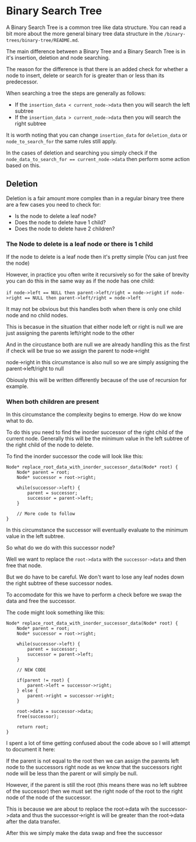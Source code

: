 # Binary Search Tree 

A Binary Search Tree is a common tree like data structure. 
You can read a bit more about the more general binary tree data structure in the `/binary-trees/binary-tree/README.md`. 

The main difference between a Binary Tree and a Binary Search Tree is in it's insertion, deletion and node searching. 

The reason for the difference is that there is an added check for whether a node to insert, delete or search for is greater than or less than its predecessor. 

When searching a tree the steps are generally as follows: 

- If the `insertion_data < current_node->data` then you will search the left subtree  
- If the `insertion_data > current_node->data` then you will search the right subtree 

It is worth noting that you can change `insertion_data` for `deletion_data` or `node_to_search_for` the same rules still apply. 

In the cases of deletion and searching you simply check if the `node_data_to_search_for == current_node->data` then perform some action based on this. 

## Deletion 

Deletion is a fair amount more complex than in a regular binary tree there are a few cases you need to check for: 

- Is the node to delete a leaf node? 
- Does the node to delete have 1 child? 
- Does the node to delete have 2 children? 

### The Node to delete is a leaf node or there is 1 child 

If the node to delete is a leaf node then it's pretty simple (You can just free the node) 

However, in practice you often write it recursively so for the sake of brevity you can do this in the same way as if the node has one child: 

`if node->left == NULL then parent->left/right = node->right`
`if node->right == NULL then parent->left/right = node->left` 

It may not be obvious but this handles both when there is only one child node and no child nodes. 

This is becasue in the situation that either node left or right is null we are just assigning the parents left/right node to the other 

And in the circustance both are null we are already handling this as the first if check will be true so we assign the parent to node->right 

node->right in this circumstance is also null so we are simply assigning the parent->left/right to null 

Obiously this will be written differently because of the use of recursion for example. 

### When both children are present 

In this circumstance the complexity begins to emerge. How do we know what to do. 

To do this you need to find the inorder successor of the right child of the current node. Generally this will be the minimum value in the 
left subtree of the right child of the node to delete. 

To find the inorder successor the code will look like this: 

```
Node* replace_root_data_with_inorder_successor_data(Node* root) {
    Node* parent = root; 
    Node* successor = root->right; 

    while(successor->left) {
        parent = successor; 
        successor = parent->left; 
    }

    // More code to follow
}
```

In this circumstance the successor will eventually evaluate to the minimum value in the left subtree. 

So what do we do with this successor node? 

Well we want to replace the `root->data` with the `successor->data` and then free that node. 

But we do have to be careful. We don't want to lose any leaf nodes down the right subtree of these successor nodes.  

To accomodate for this we have to perform a check before we swap the data and free the successor. 

The code might look something like this: 

```
Node* replace_root_data_with_inorder_successor_data(Node* root) {
    Node* parent = root; 
    Node* successor = root->right; 

    while(successor->left) {
        parent = successor; 
        successor = parent->left; 
    }
    
    // NEW CODE 

    if(parent != root) {
        parent->left = successor->right; 
    } else {
        parent->right = successor->right; 
    }

    root->data = successor->data;
    free(successor); 

    return root; 
}

```

I spent a lot of time getting confused about the code above so I will attempt to document it here: 

If the parent is not equal to the root then we can assign the parents left node to the successors right node as we know that the successors
right node will be less than the parent or will simply be null. 

However, if the parent is still the root (this means there was no left subtree of the successor) then we must set the right node of the 
root to the right node of the node of the successor. 

This is because we are about to replace the root->data wih the successor->data and thus the successor->right is will be greater than 
the root->data after the data transfer. 

After this we simply make the data swap and free the successor 






